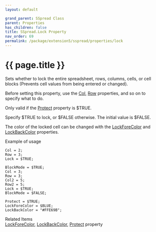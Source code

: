 ```yaml
---
layout: default

grand_parent: SSpread Class
parent: Properties
has_children: false
title: SSpread.Lock Property
nav_order: 69
permalink: /package/extension5/sspread/properties/lock
---
```

# {{ page.title }}

Sets whether to lock the entire spreadsheet, rows, columns, cells, or cell blocks (Prevents cell values from being entered or changed).

Before setting this property, use the <a href="/package/extension5/sspread/properties/col">Col</a>, <a href="/package/extension5/sspread/properties/row">Row</a> properties, and so on to specify what to do.

Only valid if the <a href="/package/extension5/sspread/properties/protect">Protect</a> property is $TRUE.

Specify $TRUE to lock, or $FALSE otherwise. The initial value is $FALSE.

The color of the locked cell can be changed with the <a href="/package/extension5/sspread/properties/lockforecolor">LockForeColor</a> and <a href="/package/extension5/sspread/properties/lockbackcolor">LockBackColor</a> properties.

Example of usage<br>
```
Col = 2;
Row = 3;
Lock = $TRUE;
 
BlockMode = $TRUE;
Col = 3;
Row = 3;
Col2 = 5;
Row2 = 5;
Lock = $TRUE;
BlockMode = $FALSE;
 
Protect = $TRUE;
LockForeColor = $BLUE;
LockBackColor = "#FFE69B";
```

Related Items<br>
<a href="/package/extension5/sspread/properties/lockforecolor">LockForeColor</a>, <a href="/package/extension5/sspread/properties/lockbackcolor">LockBackColor</a>, <a href="/package/extension5/sspread/properties/protect">Protect</a> property<br>